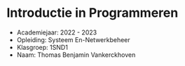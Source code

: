 # Introductie in Programmeren

- Academiejaar: 2022 - 2023
- Opleiding: Systeem En-Netwerkbeheer
- Klasgroep: 1SND1
- Naam: Thomas Benjamin Vankerckhoven

